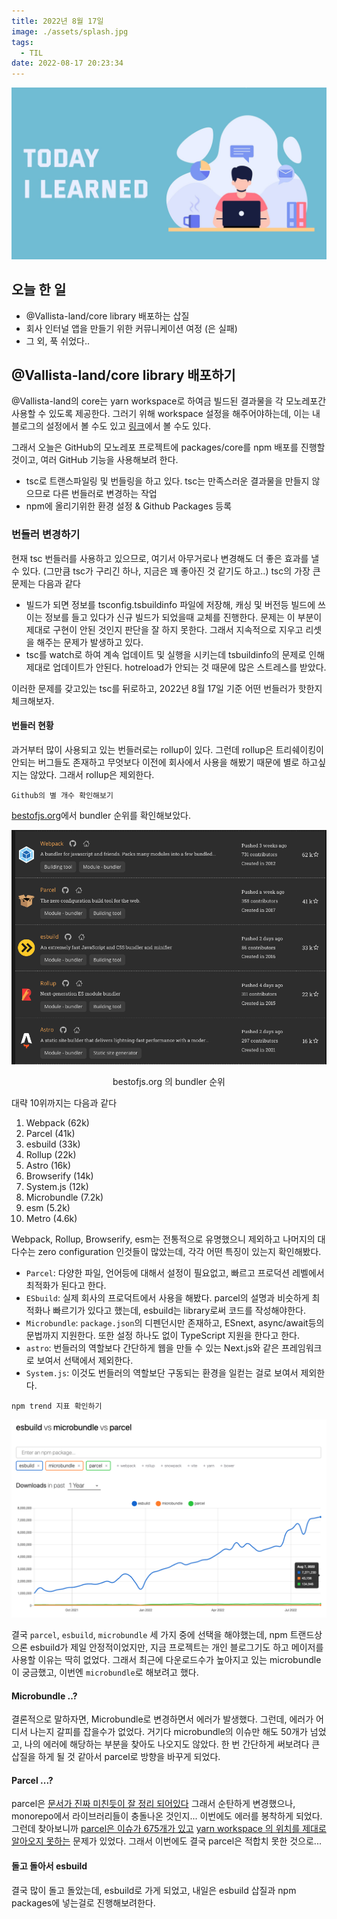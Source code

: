 ```yaml
---
title: 2022년 8월 17일
image: ./assets/splash.jpg
tags:
  - TIL
date: 2022-08-17 20:23:34
---
```


![로고](assets/splash.jpg)

## 오늘 한 일

- @Vallista-land/core library 배포하는 삽질
- 회사 인터널 앱을 만들기 위한 커뮤니케이션 여정 (은 실패)
- 그 외, 푹 쉬었다..

## @Vallista-land/core library 배포하기

@Vallista-land의 core는 yarn workspace로 하여금 빌드된 결과물을 각 모노레포간 사용할 수 있도록 제공한다. 그러기 위해 workspace 설정을 해주어야하는데, 이는 내 블로그의 설정에서 볼 수도 있고 [링크](https://classic.yarnpkg.com/lang/en/docs/workspaces/)에서 볼 수도 있다.

그래서 오늘은 GitHub의 모노레포 프로젝트에 packages/core를 npm 배포를 진행할 것이고, 여러 GitHub 기능을 사용해보려 한다.

- tsc로 트랜스파일링 및 번들링을 하고 있다. tsc는 만족스러운 결과물을 만들지 않으므로 다른 번들러로 변경하는 작업
- npm에 올리기위한 환경 설정 & Github Packages 등록

### 번들러 변경하기

현재 tsc 번들러를 사용하고 있으므로, 여기서 아무거로나 변경해도 더 좋은 효과를 낼 수 있다. (그만큼 tsc가 구리긴 하나, 지금은 꽤 좋아진 것 같기도 하고..) tsc의 가장 큰 문제는 다음과 같다

- 빌드가 되면 정보를 tsconfig.tsbuildinfo 파일에 저장해, 캐싱 및 버전등 빌드에 쓰이는 정보를 들고 있다가 신규 빌드가 되었을때 교체를 진행한다. 문제는 이 부분이 제대로 구현이 안된 것인지 판단을 잘 하지 못한다. 그래서 지속적으로 지우고 리셋을 해주는 문제가 발생하고 있다.
- tsc를 watch로 하여 계속 업데이트 및 실행을 시키는데 tsbuildinfo의 문제로 인해 제대로 업데이트가 안된다. hotreload가 안되는 것 때문에 많은 스트레스를 받았다.

이러한 문제를 갖고있는 tsc를 뒤로하고, 2022년 8월 17일 기준 어떤 번들러가 핫한지 체크해보자.

#### 번들러 현황

과거부터 많이 사용되고 있는 번들러로는 rollup이 있다. 그런데 rollup은 트리쉐이킹이 안되는 버그들도 존재하고 무엇보다 이전에 회사에서 사용을 해봤기 때문에 별로 하고싶지는 않았다. 그래서 rollup은 제외한다.

`Github의 별 개수 확인해보기`

[bestofjs.org](https://bestofjs.org/projects?tags=module)에서 bundler 순위를 확인해보았다.

![번들러 별 순위](assets/0.png)

<center>bestofjs.org 의 bundler 순위</center>

대략 10위까지는 다음과 같다

1. Webpack (62k)
2. Parcel (41k)
3. esbuild (33k)
4. Rollup (22k)
5. Astro (16k)
6. Browserify (14k)
7. System.js (12k)
8. Microbundle (7.2k)
9. esm (5.2k)
10. Metro (4.6k)

Webpack, Rollup, Browserify, esm는 전통적으로 유명했으니 제외하고 나머지의 대다수는 zero configuration 인것들이 많았는데, 각각 어떤 특징이 있는지 확인해봤다.

- `Parcel`: 다양한 파일, 언어등에 대해서 설정이 필요없고, 빠르고 프로덕션 레벨에서 최적화가 된다고 한다.
- `ESbuild`: 실제 회사의 프로덕트에서 사용을 해봤다. parcel의 설명과 비슷하게 최적화나 빠르기가 있다고 했는데, esbuild는 library로써 코드를 작성해야한다.
- `Microbundle`: `package.json`의 디펜던시만 존재하고, ESnext, async/await등의 문법까지 지원한다. 또한 설정 하나도 없이 TypeScript 지원을 한다고 한다.
- `astro`: 번들러의 역할보다 간단하게 웹을 만들 수 있는 Next.js와 같은 프레임워크로 보여서 선택에서 제외한다.
- `System.js`: 이것도 번들러의 역할보단 구동되는 환경을 일컫는 걸로 보여서 제외한다.

`npm trend 지표 확인하기`

![npm trend 지표](assets/1.png)

결국 `parcel`, `esbuild`, `microbundle` 세 가지 중에 선택을 해야했는데, npm 트랜드상으론 esbuild가 제일 안정적이었지만, 지금 프로젝트는 개인 블로그기도 하고 메이저를 사용할 이유는 딱히 없었다. 그래서 최근에 다운로드수가 높아지고 있는 microbundle이 궁금했고, 이번엔 `microbundle`로 해보려고 했다.

#### Microbundle ..?

결론적으로 말하자면, Microbundle로 변경하면서 에러가 발생했다. 그런데, 에러가 어디서 나는지 갈피를 잡을수가 없었다. 거기다 microbundle의 이슈만 해도 50개가 넘었고, 나의 에러에 해당하는 부분을 찾아도 나오지도 않았다. 한 번 간단하게 써보려다 큰 삽질을 하게 될 것 같아서 parcel로 방향을 바꾸게 되었다.

#### Parcel ...?

parcel은 [문서가 진짜 미친듯이 잘 정리 되어있다](https://parceljs.org/getting-started/webapp/) 그래서 순탄하게 변경했으나, monorepo에서 라이브러리들이 충돌나온 것인지... 이번에도 에러를 봉착하게 되었다. 그런데 찾아보니까 [parcel은 이슈가 675개가 있고](https://github.com/parcel-bundler/parcel/issues) [yarn workspace 의 위치를 제대로 알아오지 못하는](https://github.com/parcel-bundler/parcel/issues/7579) 문제가 있었다. 그래서 이번에도 결국 parcel은 적합치 못한 것으로...

#### 돌고 돌아서 esbuild

결국 많이 돌고 돌았는데, esbuild로 가게 되었고, 내일은 esbuild 삽질과 npm packages에 넣는걸로 진행해보려한다.
